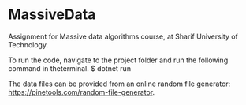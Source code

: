 # MassiveData
Assignment for Massive data algorithms course, at Sharif University of Technology.

To run the code, navigate to the project folder and run the following command in theterminal.
$ dotnet run

The data files can be provided from an online random file generator: https://pinetools.com/random-file-generator.
